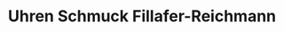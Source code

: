 ---
title: "Uhren Schmuck Fillafer-Reichmann"
url: /velden-am-woerther-see/uhren-schmuck-fillafer-reichmann/
shop: Schmuck
---